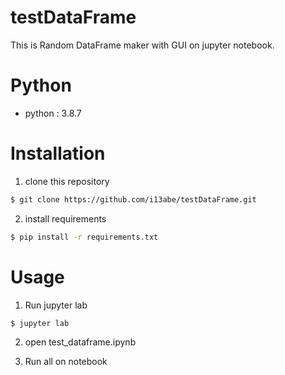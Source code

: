 # testDataFrame
This is Random DataFrame maker with GUI on jupyter notebook.


# Python
- python : 3.8.7


# Installation
1. clone this repository
```sh
$ git clone https://github.com/i13abe/testDataFrame.git
```

2. install requirements
```sh
$ pip install -r requirements.txt
```


# Usage
1. Run jupyter lab
```sh
$ jupyter lab
```

2. open test_dataframe.ipynb

3. Run all on notebook

